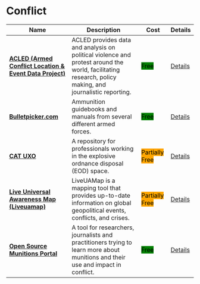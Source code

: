 # Conflict

| Name                                                                               | Description                                                                                                                                            | Cost                                                         | Details                                              |
| ---------------------------------------------------------------------------------- | ------------------------------------------------------------------------------------------------------------------------------------------------------ | ------------------------------------------------------------ | ---------------------------------------------------- |
| [**ACLED (Armed Conflict Location & Event Data Project)**](https://acleddata.com/) | ACLED provides data and analysis on political violence and protest around the world, facilitating research, policy making, and journalistic reporting. | <mark style="background-color:green;">Free</mark>            | [Details](../../tools/acled/)                        |
| [**Bulletpicker.com**](https://www.bulletpicker.com/index.html)                    | Ammunition guidebooks and manuals from several different armed forces.                                                                                 | <mark style="background-color:green;">Free</mark>            | [Details](../../tools/bulletpicker.com/)             |
| [**CAT UXO**](https://cat-uxo.com/)                                                | A repository for professionals working in the explosive ordnance disposal (EOD) space.                                                                 | <mark style="background-color:orange;">Partially Free</mark> | [Details](../../tools/cat-uxo/)                      |
| [**Live Universal Awareness Map (Liveuamap)**](https://liveuamap.com/)             | LiveUAMap is a mapping tool that provides up-to-date information on global geopolitical events, conflicts, and crises.                                 | <mark style="background-color:orange;">Partially Free</mark> | [Details](../../tools/liveuamap/)                    |
| [**Open Source Munitions Portal**](https://osmp.airwars.org/)                      | A tool for researchers, journalists and practitioners trying to learn more about munitions and their use and impact in conflict.                       | <mark style="background-color:green;">Free</mark>            | [Details](../../tools/open-source-munitions-portal/) |

